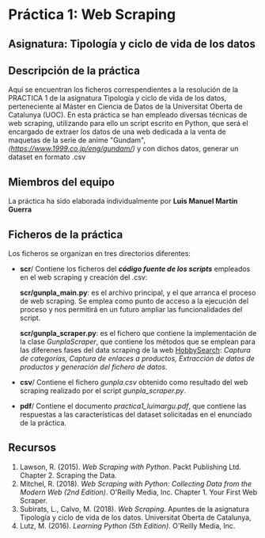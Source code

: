 # Práctica 1: Web Scraping

## Asignatura: Tipología y ciclo de vida de los datos

## Descripción de la práctica

Aquí se encuentran los ficheros correspendientes a la resolución de la PRACTICA 1 de la asignatura Tipología y ciclo de vida de los datos, perteneciente al Máster en Ciencia de Datos de la Universitat Oberta de Catalunya (UOC).
En esta práctica se han empleado diversas técnicas de web scraping, utilizando para ello un script escrito en Python, que será el encargado de extraer los datos de una web dedicada a la venta de maquetas de la serie de anime "Gundam", _(https://www.1999.co.jp/eng/gundam/)_ y con dichos datos, generar un dataset en formato .csv 

## Miembros del equipo

La práctica ha sido elaborada individualmente por **Luis Manuel Martín Guerra**

## Ficheros de la práctica

Los ficheros se organizan en tres directorios diferentes:

* **scr**/ Contiene los ficheros del **_código fuente de los scripts_** empleados en el web scraping y creación del .csv:
  
     **scr/gunpla_main.py**: es el archivo principal, y el que arranca el proceso de web scraping. Se emplea como punto de acceso a la ejecución del proceso y nos permitirá en un futuro ampliar las funcionalidades del script.
     
     **scr/gunpla_scraper.py**: es el fichero que contiene la implementación de la clase _GunplaScraper_, que contiene los métodos que se emplean para las diferenes fases del data scraping de la web [HobbySearch](https://www.1999.co.jp/eng/gundam/): _Captura de categorías, Captura de enlaces a productos, Extracción de datos de productos y generación del fichero de datos_. 
     
* **csv**/ Contiene el fichero _gunpla.csv_ obtenido como resultado del web scraping realizado por el script _gunpla_scraper.py_.

* **pdf**/ Contiene el documento _practica1_luimargu.pdf_, que contiene las respuestas a las características del dataset solicitadas en el enunciado de la práctica. 

## Recursos

1. Lawson, R. (2015). _Web Scraping with Python_. Packt Publishing Ltd. Chapter 2. Scraping the Data.
2. Mitchel, R. (2018). _Web Scraping with Python: Collecting Data from the Modern Web (2nd Edition)_. O'Reilly Media, Inc. Chapter 1. Your First Web Scraper.
3. Subirats, L., Calvo, M. (2018). _Web Scraping_. Apuntes de la asignatura Tipología y ciclo de vida de los datos. Universitat Oberta de Catalunya,
4. Lutz, M. (2016). _Learning Python (5th Edition)_. O'Reilly Media, Inc.

